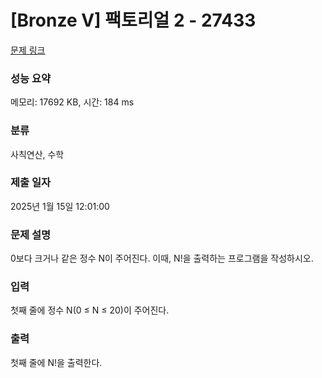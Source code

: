 # [Bronze V] 팩토리얼 2 - 27433 

[문제 링크](https://www.acmicpc.net/problem/27433) 

### 성능 요약

메모리: 17692 KB, 시간: 184 ms

### 분류

사칙연산, 수학

### 제출 일자

2025년 1월 15일 12:01:00

### 문제 설명

<p style="user-select: auto !important;">0보다 크거나 같은 정수 N이 주어진다. 이때, N!을 출력하는 프로그램을 작성하시오.</p>

### 입력 

 <p style="user-select: auto !important;">첫째 줄에 정수 N(0 ≤ N ≤ 20)이 주어진다.</p>

### 출력 

 <p style="user-select: auto !important;">첫째 줄에 N!을 출력한다.</p>


